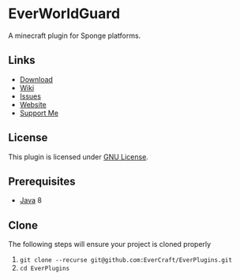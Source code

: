 EverWorldGuard
=============

A minecraft plugin for Sponge platforms.

## Links ##
* [Download](https://github.com/EverCraft/EverAPI/releases)
* [Wiki](http://wiki.evercraft.fr)
* [Issues](https://github.com/EverCraft/EverAPI/issues)
* [Website](http://evercraft.fr)
* [Support Me](https://www.paypal.com/cgi-bin/webscr?cmd=_s-xclick&hosted_button_id=RUSKPBMNJG5R4)

## License ##
This plugin is licensed under [GNU License](https://github.com/EverCraft/EverAPI/blob/master/LICENSE).

## Prerequisites ##
* [Java](http://www.oracle.com/technetwork/java/javase/downloads/jdk8-downloads-2133151.html) 8

## Clone ##
The following steps will ensure your project is cloned properly

1. `git clone --recurse git@github.com:EverCraft/EverPlugins.git`
2. `cd EverPlugins`
